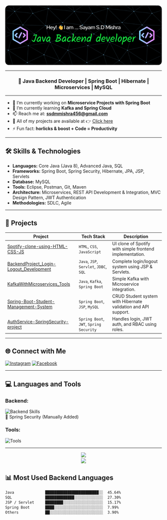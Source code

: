 <!-- 📌 GitHub Banner -->
<p align="center">
  <img src="https://github.com/SayamMishra3/SayamMishra3/raw/main/github-header-image.png" alt="Sayam Mishra Banner" width="1000" />
</p>

---

<h3 align="center">🚀 Java Backend Developer | Spring Boot | Hibernate | Microservices | MySQL</h3>

---

- 🔭 I’m currently working on **Microservice Projects with Spring Boot**
- 🌱 I’m currently learning **Kafka and Spring Cloud**
- 📫 Reach me at: **ssdmmishra456@gmail.com**
- 💼 All of my projects are available at 👉 [Click here](https://github.com/SayamMishra3?tab=repositories)
- ⚡ Fun fact: **horlicks & boost + Code = Productivity**

---

## 🛠️ Skills & Technologies

- **Languages:** Core Java (Java 8), Advanced Java, SQL  
- **Frameworks:** Spring Boot, Spring Security, Hibernate, JPA, JSP, Servlets  
- **Database:** MySQL  
- **Tools:** Eclipse, Postman, Git, Maven  
- **Architecture:** Microservices, REST API Development & Integration, MVC Design Pattern, JWT Authentication  
- **Methodologies:** SDLC, Agile  

---

## 💼 Projects

| Project | Tech Stack | Description |
|--------|------------|-------------|
| [Spotify-clone-using-HTML-CSS-JS](https://github.com/SayamMishra3/Spotify-clone-using-HTML-CSS-JS-) | `HTML`, `CSS`, `JavaScript` | UI clone of Spotify with simple frontend implementation. |
| [BackendProject_Login-Logout_Development](https://github.com/SayamMishra3/BackendProject_Login-Logout_Development) | `Java`, `JSP`, `Servlet`, `JDBC`, `SQL` | Complete login/logout system using JSP & Servlets. |
| [KafkaWithMicroservices_Tools](https://github.com/SayamMishra3/KafkaWithMicroservices_Tools) | `Java`, `Kafka`, `Spring Boot` | Simple Kafka with Microservice integration. |
| [Spring-Boot-Student-Management-System](https://github.com/SayamMishra3/Spring-Boot-Student-Management-System) | `Spring Boot`, `JSP`, `MySQL` | CRUD Student system with Hibernate validation and API support. |
| [AuthService-SpringSecurity-project](https://github.com/SayamMishra3/AuthService-SpringSecurity-project) | `Spring Boot`, `JWT`, `Spring Security` | Handles login, JWT auth, and RBAC using roles. |

---

## 🌐 Connect with Me


[![Instagram](https://img.shields.io/badge/Instagram-Follow-orange?logo=instagram)](https://www.instagram.com/sayam_mishra_3)
[![Facebook](https://img.shields.io/badge/Facebook-Profile-blue?logo=facebook)](https://www.facebook.com/sayam.mishra.56)

---

## 💻 Languages and Tools

### Backend:
<img src="https://skillicons.dev/icons?i=java,spring,hibernate,mysql,postman,git,github" alt="Backend Skills" />
<br/>🔐 Spring Security (Manually Added)

### Tools:
<img src="https://skillicons.dev/icons?i=eclipse,postman,git,maven" alt="Tools" />

---

<p align="center">
  <img src="https://github-readme-streak-stats.herokuapp.com?user=SayamMishra3&theme=tokyonight&hide_border=true" />
  <br/>
  <img src="https://github-readme-stats.vercel.app/api?username=SayamMishra3&show_icons=true&theme=tokyonight" />
</p>

## 📊 Most Used Backend Languages

```text
Java              ████████████████████████░░  45.64%
SQL               █████████████░░░░░░░░░░░░░  27.30%
JSP / Servlet     ████████░░░░░░░░░░░░░░░░░░  15.17%
Spring Boot       ████░░░░░░░░░░░░░░░░░░░░░░  7.99%
Others            ██░░░░░░░░░░░░░░░░░░░░░░░░  3.90%
